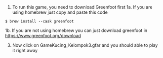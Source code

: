 1. To run this game, you need to download Greenfoot first
     1a. If you are using homebrew just copy and paste this code
```terminal
$ brew install --cask greenfoot
```
1b. If you are not using homebrew you can just download greenfoot in https://www.greenfoot.org/download

3. Now click on GameKucing_Kelompok3.gfar and you should able to play it right away

